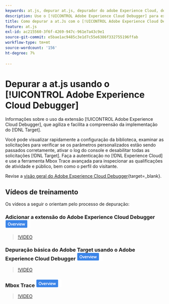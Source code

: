 ```yaml
---
keywords: at.js, depurar at.js, depurador do adobe Experience Cloud, depurador da experience cloud, rastreamento de mbox, realce da mbox, depurar, depuração, $9
description: Use o [!UICONTROL Adobe Experience Cloud Debugger] para exibir a configuração da biblioteca, examinar solicitações, ativar o log do console, desabilitar [!DNL Target] solicitações de chamada e muito mais.
title: Como depurar a at.Js com o [!UICONTROL Adobe Experience Cloud Debugger]?
feature: at.js
exl-id: ac215560-3f6f-4269-947c-961e7a43c9e1
source-git-commit: e5bae1ac9485c3e1d7c55e6386f332755196ffab
workflow-type: tm+mt
source-wordcount: '156'
ht-degree: 7%

---
```


# Depurar a at.js usando o [!UICONTROL Adobe Experience Cloud Debugger]

Informações sobre o uso da extensão [!UICONTROL Adobe Experience Cloud Debugger], que agiliza e facilita a compreensão da implementação do [!DNL Target].

Você pode visualizar rapidamente a configuração da biblioteca, examinar as solicitações para verificar se os parâmetros personalizados estão sendo passados corretamente, ativar o log do console e desabilitar todas as solicitações [!DNL Target]. Faça a autenticação no [!DNL Experience Cloud] e use a ferramenta Mbox Trace avançada para inspecionar as qualificações de atividade e público, bem como o perfil do visitante.

Revise a [visão geral do Adobe Experience Cloud Debugger](https://experienceleague.adobe.com/docs/experience-platform/debugger/home.html?lang=pt-BR){target=_blank}.

## Vídeos de treinamento

Os vídeos a seguir o orientam pelo processo de depuração:

### Adicionar a extensão do Adobe Experience Cloud Debugger ![Selo de visão geral](../../assets/overview.png)

>[!VIDEO](https://video.tv.adobe.com/v/33296/?quality=12&captions=por_br)

### Depuração básica do Adobe Target usando o Adobe Experience Cloud Debugger ![Selo de visão geral](../../assets/overview.png)

>[!VIDEO](https://video.tv.adobe.com/v/33298/?quality=12&captions=por_br)

### Mbox Trace ![Selo de visão geral](../../assets/overview.png)

>[!VIDEO](https://video.tv.adobe.com/v/33345/?quality=12&captions=por_br)
